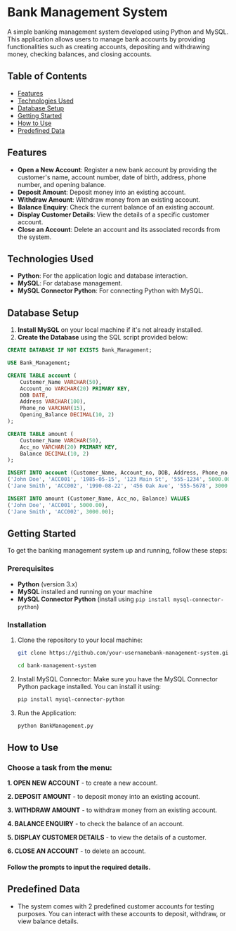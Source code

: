 # Bank Management System

A simple banking management system developed using Python and MySQL. This application allows users to manage bank accounts by providing functionalities such as creating accounts, depositing and withdrawing money, checking balances, and closing accounts.

## Table of Contents
- [Features](#features)
- [Technologies Used](#technologies-used)
- [Database Setup](#database-setup)
- [Getting Started](#getting-started)
- [How to Use](#how-to-use)
- [Predefined Data](#predefined-data)

## Features

- **Open a New Account**: Register a new bank account by providing the customer's name, account number, date of birth, address, phone number, and opening balance.
- **Deposit Amount**: Deposit money into an existing account.
- **Withdraw Amount**: Withdraw money from an existing account.
- **Balance Enquiry**: Check the current balance of an existing account.
- **Display Customer Details**: View the details of a specific customer account.
- **Close an Account**: Delete an account and its associated records from the system.

## Technologies Used

- **Python**: For the application logic and database interaction.
- **MySQL**: For database management.
- **MySQL Connector Python**: For connecting Python with MySQL.

## Database Setup

1. **Install MySQL** on your local machine if it's not already installed.
2. **Create the Database** using the SQL script provided below:

```sql
CREATE DATABASE IF NOT EXISTS Bank_Management;

USE Bank_Management;

CREATE TABLE account (
    Customer_Name VARCHAR(50),
    Account_no VARCHAR(20) PRIMARY KEY,
    DOB DATE,
    Address VARCHAR(100),
    Phone_no VARCHAR(15),
    Opening_Balance DECIMAL(10, 2)
);

CREATE TABLE amount (
    Customer_Name VARCHAR(50),
    Acc_no VARCHAR(20) PRIMARY KEY,
    Balance DECIMAL(10, 2)
);

INSERT INTO account (Customer_Name, Account_no, DOB, Address, Phone_no, Opening_Balance) VALUES
('John Doe', 'ACC001', '1985-05-15', '123 Main St', '555-1234', 5000.00),
('Jane Smith', 'ACC002', '1990-08-22', '456 Oak Ave', '555-5678', 3000.00);

INSERT INTO amount (Customer_Name, Acc_no, Balance) VALUES
('John Doe', 'ACC001', 5000.00),
('Jane Smith', 'ACC002', 3000.00);

```

## Getting Started

To get the banking management system up and running, follow these steps:

### Prerequisites
- **Python** (version 3.x)
- **MySQL** installed and running on your machine
- **MySQL Connector Python** (install using `pip install mysql-connector-python`)

### Installation
1. Clone the repository to your local machine:

   ```bash
   git clone https://github.com/your-usernamebank-management-system.git
   ```
   ```bash
   cd bank-management-system 
   ```

2. Install MySQL Connector: Make sure you have the MySQL Connector Python package installed. You can install it using:

   ```bash 
   pip install mysql-connector-python
   ```

3. Run the Application:
    ```bash
    python BankManagement.py
    ```

## How to Use

### Choose a task from the menu:

**1. OPEN NEW ACCOUNT** - to create a new account.

**2. DEPOSIT AMOUNT** - to deposit money into an existing account.

**3. WITHDRAW AMOUNT** - to withdraw money from an existing account.

**4. BALANCE ENQUIRY** - to check the balance of an account.

**5. DISPLAY CUSTOMER DETAILS** - to view the details of a customer.

**6. CLOSE AN ACCOUNT** - to delete an account.
#### Follow the prompts to input the required details.

## Predefined Data

- The system comes with 2 predefined customer accounts for testing purposes. You can interact with these accounts to deposit, withdraw, or view balance details.
